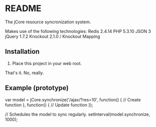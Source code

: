 README
======

The jCore resource syncronization system.

Makes use of the following technologies:
Redis 2.4.14
PHP 5.3.10
JSON 3
jQuery 1.7.2
Knockout 2.1.0 / Knockout Mapping

Installation
------------

1. Place this project in your web root.

That's it. No, really. 

Example (prototype)
-------------------

var model = jCore.synchronize('/ajax/?res=10', function() {
	// Create function
}, function() {
	// Update function
});

// Schedules the model to sync regularly.
setInterval(model.synchronize, 1000);

